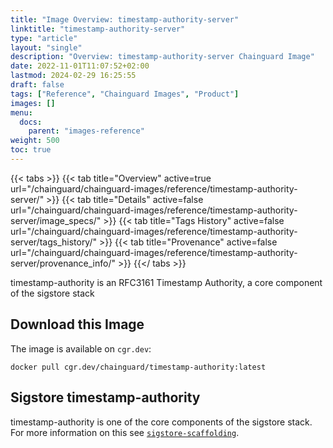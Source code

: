 ```yaml
---
title: "Image Overview: timestamp-authority-server"
linktitle: "timestamp-authority-server"
type: "article"
layout: "single"
description: "Overview: timestamp-authority-server Chainguard Image"
date: 2022-11-01T11:07:52+02:00
lastmod: 2024-02-29 16:25:55
draft: false
tags: ["Reference", "Chainguard Images", "Product"]
images: []
menu: 
  docs: 
    parent: "images-reference"
weight: 500
toc: true
---
```


{{< tabs >}}
{{< tab title="Overview" active=true url="/chainguard/chainguard-images/reference/timestamp-authority-server/" >}}
{{< tab title="Details" active=false url="/chainguard/chainguard-images/reference/timestamp-authority-server/image_specs/" >}}
{{< tab title="Tags History" active=false url="/chainguard/chainguard-images/reference/timestamp-authority-server/tags_history/" >}}
{{< tab title="Provenance" active=false url="/chainguard/chainguard-images/reference/timestamp-authority-server/provenance_info/" >}}
{{</ tabs >}}



<!--overview:start-->
timestamp-authority is an RFC3161 Timestamp Authority, a core component of the sigstore stack
<!--overview:end-->

<!--getting:start-->
## Download this Image
The image is available on `cgr.dev`:

```
docker pull cgr.dev/chainguard/timestamp-authority:latest
```
<!--getting:end-->

<!--body:start-->
## Sigstore timestamp-authority

timestamp-authority is one of the core components of the sigstore stack.  For more information on this see [`sigstore-scaffolding`](../sigstore-scaffolding/).
<!--body:end-->

